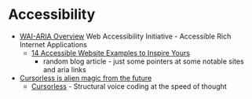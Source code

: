 # Accessibility

* [WAI-ARIA Overview](https://www.w3.org/WAI/standards-guidelines/aria/) Web Accessibility Initiative - Accessible Rich Internet Applications
    * [14 Accessible Website Examples to Inspire Yours](https://blog.hubspot.com/website/accessible-website-examples)
        * random blog article - just some pointers at some notable sites and aria links
* [Cursorless is alien magic from the future](https://xeiaso.net/notes/cursorless-alien-magic/)
    * [Cursorless](https://marketplace.visualstudio.com/items?itemName=pokey.cursorless) - Structural voice coding at the speed of thought
